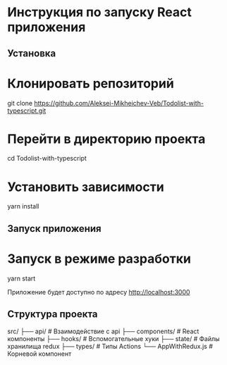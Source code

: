 # Инструкция по запуску React приложения

## Установка

# Клонировать репозиторий
git clone https://github.com/Aleksei-Mikheichev-Veb/Todolist-with-typescript.git

# Перейти в директорию проекта
cd Todolist-with-typescript

# Установить зависимости
yarn install

## Запуск приложения

# Запуск в режиме разработки
yarn start

Приложение будет доступно по адресу [http://localhost:3000](http://localhost:3000)


## Структура проекта

src/
  ├── api/          # Взаимодействие c api 
  ├── components/   # React компоненты
  ├── hooks/        # Вспомогательные хуки
  ├── state/        # Файлы хранилища redux 
  ├── types/        # Типы Actions
  └── AppWithRedux.js   # Корневой компонент
